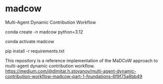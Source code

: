 # madcow
Multi-Agent Dynamic Contribution Workflow


conda create -n madcow python=3.12

conda activate madcow

pip install -r requirements.txt

This repository is a reference implementation of the MaDCoW approach to multi-agent dynamic contribution workflow.
https://medium.com/@dimitar.h.stoyanov/multi-agent-dynamic-contribution-workflow-madcow-part-1-foundations-6f9f75a8bb49

